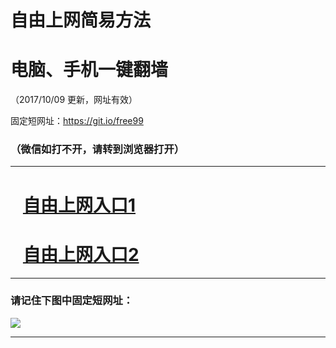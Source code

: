 ﻿# 自由上网简易方法

# 电脑、手机一键翻墙

（2017/10/09 更新，网址有效）

固定短网址：https://git.io/free99

### （微信如打不开，请转到浏览器打开）


***





# &nbsp;&nbsp; <a href="http://ft562716704.fwq-tz-1001.info/fwqtz01.html?t=10090013633 " target="_blank">自由上网入口1</a>
# &nbsp;&nbsp; <a href="http://ft259131859.fwq-tz-1002.info/fwqtz02.html?t=100900131123 " target="_blank">自由上网入口2</a>
***

### 请记住下图中固定短网址：

<img src="https://s3-us-west-2.amazonaws.com/fwq-1001/yjfq-20170905okok.png" /> 


***

